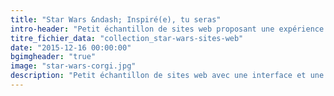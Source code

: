 ```yaml
---
title: "Star Wars &ndash; Inspiré(e), tu seras"
intro-header: "Petit échantillon de sites web proposant une expérience Star Wars bien sympa. N'hésitez pas à compléter la liste en tweetant @MagDuWebdesign."
titre_fichier_data: "collection_star-wars-sites-web"
date: "2015-12-16 00:00:00"
bgimgheader: "true"
image: "star-wars-corgi.jpg"
description: "Petit échantillon de sites web avec une interface et une expérience made in Star Wars."
---
```

